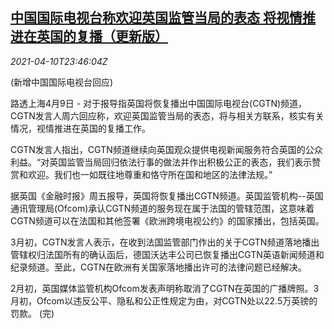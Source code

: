<!--1618099263000-->
[中国国际电视台称欢迎英国监管当局的表态 将视情推进在英国的复播（更新版）](https://cn.reuters.com/article/china-cgtn-ofcom-uk-0410-idCNKBS2BX0LO)
------

<div><i>2021-04-10T23:46:04Z</i></div><p>(新增中国国际电视台回应)</p><p>路透上海4月9日 - 对于报导指英国将恢复播出中国国际电视台(CGTN)频道，CGTN发言人周六回应称，欢迎英国监管当局的表态，将与相关方联系，核实有关情况，视情推进在英国的复播工作。</p><p>CGTN发言人指出，CGTN频道继续向英国观众提供电视新闻服务符合英国的公众利益。“对英国监管当局回归依法行事的做法并作出积极公正的表态，我们表示赞赏和欢迎。我们也一如既往地尊重和恪守所在国和地区的法律法规。”</p><p>据英国《金融时报》周五报导，英国将恢复播出CGTN频道。英国监管机构--英国通讯管理局(Ofcom)承认CGTN频道的服务现在属于法国的管辖范围，这意味着CGTN频道可以在法国和其他签署《欧洲跨境电视公约》的国家播出，包括英国。</p><p>3月初，CGTN发言人表示，在收到法国监管部门作出的关于CGTN频道落地播出管辖权归法国所有的确认函后，德国沃达丰公司已恢复播出CGTN英语新闻频道和纪录频道。至此，CGTN在欧洲有关国家落地播出许可的法律问题已经解决。</p><p>2月初，英国媒体监管机构Ofcom发表声明称取消了CGTN在英国的广播牌照。3月初，Ofcom以违反公平、隐私和公正性规定为由，对CGTN处以22.5万英镑的罚款。 (完)</p>
